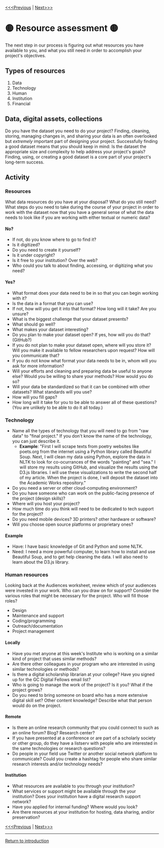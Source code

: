 
[<<<Previous](3Environment.md) | [Next>>>](5Outreach.md)

# :yellow_circle: Resource assessment :yellow_circle:

The next step in our process is figuring out what resources you have available to you, and what you still need in order to accomplish your project's objectives. 

## Types of resources
1. Data
2. Technology
3. Human
4. Institution
5. Financial

## Data, digital assets, collections
Do you have the dataset you need to do your project? Finding, cleaning, storing, managing changes in, and sharing your data is an often overlooked but *extremely* important part of designing your project. Successfully finding a good dataset means that you should keep in mind: Is the dataset the appropriate size and complexity to help address your project's goals? Finding, using, or creating a good dataset is a core part of your project's long-term success. 


## Activity
### Resources
What data resources do you have at your disposal? What do you still need? What steps do you need to take during the course of your project in order to work with the dataset now that you have a general sense of what the data needs to look like if you are working with either textual or numeric data?

#### No?
 * If not, do you know where to go to find it? 
 * Is it digitized? 
 * Do you need to create it yourself?
 * Is it under copyright? 
 * Is it free to your institution? Over the web? 
 * Who could you talk to about finding, accessing, or digitizing what you need?

#### Yes?
 * What format does your data need to be in so that you can begin working with it?
 * Is the data in a format that you can use? 
 * If not, how will you get it into that format? How long will it take? Are you unsure? 
 * What is the biggest challenge that your dataset presents? 
 * What should go well? 
 * What makes your dataset interesting? 
 * Do you plan to make your dataset open? If yes, how will you do that? (GitHub?)
 * If you do not plan to make your dataset open, where will you store it? Will you make it available to fellow researchers upon request? How will you communicate that? 
 * If you do not know what format your data needs to be in, whom will you ask for more information? 
 * Will your efforts and cleaning and preparing data be useful to anyone else? Would you be willing to share your methods? How would you do so? 
 * Will your data be standardized so that it can be combined with other datasets? What standards will you use? 
 * How will you fill gaps? 
 * How long will it take for you to be able to answer all of these questions? (You are unlikely to be able to do it all today.)

### Technology
* Name all the types of technology that you will need to go from "raw data" to "final project." If you don't know the name of the technology, you can just describe it.
    * **Example**: "First I will scrape texts from poetry websites like poets.org from the internet using a Python library called Beautiful Soup. Next, I will clean my data using Python, explore the data in NLTK to look for co-ocurrances of the words "painting" and "sea." I will store my results using GitHub, and visualize the results using the D3.js libraries. I will use these visualizations to write the second half of my article. When the project is done, I will deposit the dataset into the Academic Works repository."
* Do you need a server or other cloud-computing environment? 
* Do you have someone who can work on the public-facing presence of the project (design skills)?
* Where will you host your project?
* How much time do you think will need to be dedicated to tech support for the project? 
* Do you need mobile devices? 3D printers? other hardware or software? 
* Will you choose open source platforms or proprietary ones? 

#### Example
* Have: I have basic knowledge of Git and Python and some NLTK.
* Need: I need a more powerful computer, to learn how to install and use Beautiful Soup, and to get help cleaning the data. I will also need to learn about the D3.js library. 

### Human resources
Looking back at the Audiences worksheet, review which of your audiences were invested in your work. Who can you draw on for support? Consider the various roles that might be necessary for the project. Who will fill those roles? 
* Design
* Maintenance and support
* Coding/programming
* Outreach/documentation
* Project management

#### Locally
* Have you met anyone at this week's Institute who is working on a similar kind of project that uses similar methods? 
* Are there other colleagues in your program who are interested in using similar technologies or methods? 
* Is there a digital scholarship librarian at your college? Have you signed up for the GC Digital Fellows email list? 
* Who is going to manage the work of the project? Is it you? What if the project grows? 
* Do you need to bring someone on board who has a more extensive digital skill set? Other content knowledge? Describe what that person would do on the project. 

#### Remote
* Is there an online research community that you could connect to such as an online forum? Blog? Research center? 
* If you have presented at a conference or are part of a scholarly society or other group, do they have a listserv with people who are interested in the same technologies or research questions? 
* Do people in your field use Twitter or another social network platform to communicate? Could you create a hashtag for people who share similar research interests and/or technology needs? 

#### Institution
* What resources are available to you through your institution? 
* What services or support might be available through the your institution? Does your institution have a digital research support network? 
* Have you applied for internal funding? Where would you look? 
* Are there resources at your institution for hosting, data sharing, and/or preservation? 



[<<<Previous](3Environment.md) | [Next>>>](5Outreach.md)



-----
[Return to introduction](https://github.com/SouthernMethodistUniversity/projectplan)

